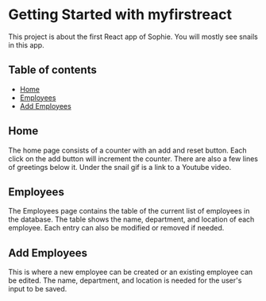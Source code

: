 # Getting Started with myfirstreact

This project is about the first React app of Sophie.
You will mostly see snails in this app. 

## Table of contents
* [Home](#home)
* [Employees](#employees)
* [Add Employees](#add-employees)

## Home
The home page consists of a counter with an add and reset button. Each click on the add button will increment the counter. There are also a few lines of greetings below it. Under the snail gif is a link to a Youtube video.

## Employees
The Employees page contains the table of the current list of employees in the database. The table shows the name, department, and location of each employee. Each entry can also be modified or removed if needed.

## Add Employees
This is where a new employee can be created or an existing employee can be edited. The name, department, and location is needed for the user's input to be saved.
